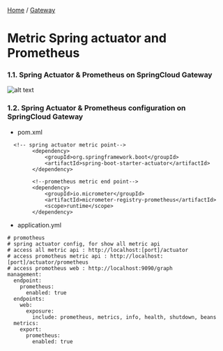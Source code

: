 [Home](https://github.com/springboot-microservices-project/) /
[Gateway](https://github.com/springboot-microservices-project/.github/blob/main/profile/page/gateway-service/readme.md)

# Metric Spring actuator and Prometheus

### 1.1. Spring Actuator & Prometheus on SpringCloud Gateway
![alt text](https://github.com/springboot-microservices-project/.github/blob/main/profile/page/gateway-service/image/gateway-springactuator-prometheus.png?raw=false)

### 1.2. Spring Actuator & Prometheus configuration on SpringCloud Gateway
- pom.xml
```
  <!-- spring actuator metric point-->
        <dependency>
            <groupId>org.springframework.boot</groupId>
            <artifactId>spring-boot-starter-actuator</artifactId>
        </dependency>

        <!--prometheus metric end point-->
        <dependency>
            <groupId>io.micrometer</groupId>
            <artifactId>micrometer-registry-prometheus</artifactId>
            <scope>runtime</scope>
        </dependency>
```

- application.yml
```
# promotheus
# spring actuator config, for show all metric api
# access all metric api : http://localhost:[port]/actuator
# access promotheus metric api : http://localhost:[port]/actuator/prometheus
# access promotheus web : http://localhost:9090/graph
management:
  endpoint:
    prometheus:
      enabled: true
  endpoints:
    web:
      exposure:
        include: prometheus, metrics, info, health, shutdown, beans
  metrics:
    export:
      prometheus:
        enabled: true
```





